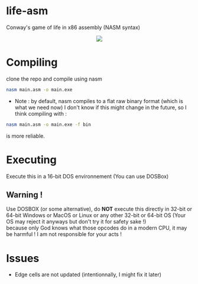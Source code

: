 # life-asm
Conway's game of life in x86 assembly (NASM syntax)
<br />
<p align="center">
<img src="https://github.com/computer-spectre/life-asm/blob/master/screenshot.gif" />
</p>

# Compiling
clone the repo and compile using nasm
```bash
nasm main.asm -o main.exe
```
* Note : by default, nasm compiles to a flat raw binary format (which is what we need now) I don't know if this might change in the future, so I think compiling with :
```bash 
nasm main.asm -o main.exe -f bin
```
is more reliable.

# Executing
Execute this in a 16-bit DOS environnement (You can use DOSBox) 
## Warning !	
Use DOSBOX (or some alternative), do __NOT__ execute this directly in 32-bit or 64-bit Windows or MacOS or Linux or any other 32-bit or 64-bit OS (Your OS may reject it anyways but don't try it for safety sake !)	
because only God knows what those opcodes do in a modern CPU, it may be harmful ! I am not responsible for your acts !

# Issues
* Edge cells are not updated (intentionnally, I might fix it later)
